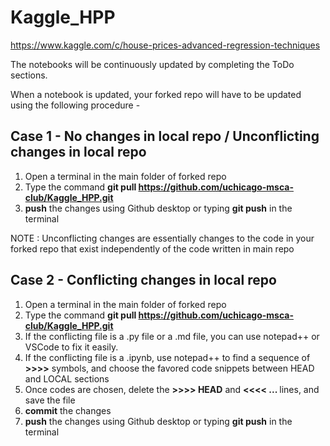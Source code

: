 # Kaggle_HPP
https://www.kaggle.com/c/house-prices-advanced-regression-techniques


The notebooks will be continuously updated by completing the ToDo sections.

When a notebook is updated, your forked repo will have to be updated using the following procedure - 

## Case 1 - No changes in local repo / Unconflicting changes in local repo

1. Open a terminal in the main folder of forked repo
1. Type the command <b>git pull https://github.com/uchicago-msca-club/Kaggle_HPP.git</b>
1. <b>push</b> the changes using Github desktop or typing <b>git push</b> in the terminal

NOTE : Unconflicting changes are essentially changes to the code in your forked repo that exist independently of the code written in main repo

## Case 2 - Conflicting changes in local repo

1. Open a terminal in the main folder of forked repo
1. Type the command <b>git pull https://github.com/uchicago-msca-club/Kaggle_HPP.git</b>
1. If the conflicting file is a .py file or a .md file, you can use notepad++ or VSCode to fix it easily.
1. If the conflicting file is a .ipynb, use notepad++ to find a sequence of <b>>>>></b> symbols, and choose the favored code snippets between HEAD and LOCAL sections
1. Once codes are chosen, delete the <b>>>>> HEAD</b> and <b><<<< ... </b> lines, and save the file
1. <b>commit</b> the changes
1. <b>push</b> the changes using Github desktop or typing <b>git push</b> in the terminal
